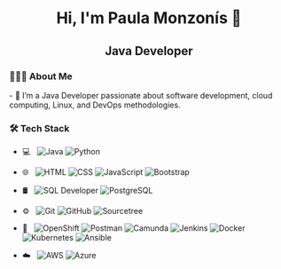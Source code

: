  <h1 align="center">Hi, I'm Paula Monzonís 👋</h1>
 <h2 align="center">Java Developer</h2>


<h3> 👨🏻‍💻 About Me </h3>
- 🔭 I’m a Java Developer passionate about software development, cloud computing, Linux, and DevOps methodologies.

<h3>🛠 Tech Stack</h3>

- 💻 &nbsp;
  ![Java](https://img.shields.io/badge/-Java-333333?style=flat&logo=Java&logoColor=007396)
  ![Python](https://img.shields.io/badge/-Python-333333?style=flat&logo=python)
  

- 🌐 &nbsp;
  ![HTML](https://img.shields.io/badge/-HTML-333333?style=flat&logo=html5)
  ![CSS](https://img.shields.io/badge/-CSS-333333?style=flat&logo=CSS3&logoColor=1572B6)
  ![JavaScript](https://img.shields.io/badge/-JavaScript-333333?style=flat&logo=javascript)
  ![Bootstrap](https://img.shields.io/badge/-Bootstrap-333333?style=flat&logo=bootstrap)  
 
- 🛢 &nbsp;
  ![SQL Developer](https://img.shields.io/badge/-SQL_Developer-333333?style=flat)
  ![PostgreSQL](https://img.shields.io/badge/-PostgreSQL-333333?style=flat&logo=postgresql)

- ⚙️ &nbsp;
  ![Git](https://img.shields.io/badge/-Git-333333?style=flat&logo=git)
  ![GitHub](https://img.shields.io/badge/-GitHub-333333?style=flat&logo=github)
  ![Sourcetree](https://img.shields.io/badge/-SourceTree-333333?style=flat&logo=sourcetree&logoColor=1572B6)

- 🔧 &nbsp;
  ![OpenShift](https://img.shields.io/badge/-OpenShift-333333?style=flat&logo=redhatopenshift&logoColor=red)
  ![Postman](https://img.shields.io/badge/-Postman-333333?style=flat&logo=Postman)
  ![Camunda](https://img.shields.io/badge/-Camunda-333333?style=flat&logo=camunda)
  ![Jenkins](https://img.shields.io/badge/-Jenkins-333333?style=flat&logo=jenkins)
  ![Docker](https://img.shields.io/badge/-Docker-333333?style=flat&logo=docker)
  ![Kubernetes](https://img.shields.io/badge/-Kubernetes-333333?style=flat&logo=kubernetes)
  ![Ansible](https://img.shields.io/badge/-Ansible-333333?style=flat&logo=ansible)
  
- :cloud: &nbsp;
  ![AWS](https://img.shields.io/badge/-AWS-333333?style=flat&logo=amazonwebservices)
  ![Azure](https://img.shields.io/badge/-Azure-333333?style=flat&logo=microsoft-azure)


  


  
<!--
**pmonzonis/pmonzonis** is a ✨ _special_ ✨ repository because its `README.md` (this file) appears on your GitHub profile.

Here are some ideas to get you started:

- 🔭 I’m currently working on ...
- 🌱 I’m currently learning ...
- 👯 I’m looking to collaborate on ...
- 🤔 I’m looking for help with ...
- 💬 Ask me about ...
- 📫 How to reach me: ...
- 😄 Pronouns: ...
- ⚡ Fun fact: ...
-->
